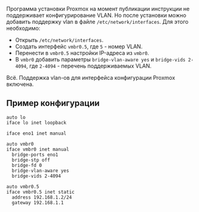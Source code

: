 Программа установки Proxmox на момент публикации инструкции не поддерживает конфигурирование VLAN. Но после установки можно добавить поддержку vlan в файле `/etc/network/interfaces`. Для этого необходимо:

- Открыть `/etc/network/interfaces`.
- Создать интерфейс `vmbr0.5`, где `5` - номер VLAN.
- Перенести в `vmbr0.5` настройки IP-адреса из `vmbr0`.
- В `vmbr0` добавить параметры `bridge-vlan-aware yes` и `bridge-vids 2-4094`, где `2-4094` - перечень поддерживаемых VLAN.

Всё. Поддержка vlan-ов для интерфейса конфигурации Proxmox включена.

## Пример конфигурации

```text {hl_lines=["11-12","14-17"]}
auto lo
iface lo inet loopback

iface eno1 inet manual

auto vmbr0
iface vmbr0 inet manual
  bridge-ports eno1
  bridge-stp off
  bridge-fd 0
  bridge-vlan-aware yes
  bridge-vids 2-4094

auto vmbr0.5
iface vmbr0.5 inet static
  address 192.168.1.2/24
  gateway 192.168.1.1
```
